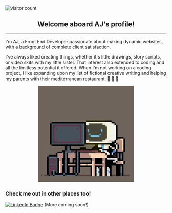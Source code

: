 
<img src="https://komarev.com/ghpvc/?username=abdullahj99&label=Number%20of%20visitors&color=007f80&style=flat" alt="visitor count" />
<h2 align="center">Welcome aboard AJ's profile!</h2>
<hr>

I'm AJ, a Front End Developer passionate about making dynamic websites, with a background of complete client satisfaction.

I've always liked creating things, whether it's little drawings, story scripts, or video skits with my little sister. That interest also extended to coding and all the limitless potential it offered. When I'm not working on a coding project, I like expanding upon my list of fictional creative writing and helping my parents with their mediterranean restaurant. 👾 :mage: :falafel:

<p align="center"><img alt="a robot coding on a computer" src="./coding-robot.gif" width="300" height="300" /></p>

<h3>Check me out in other places too!</h3>
<a href="https://linkedin.com/in/a-jandali/"><img src="https://img.shields.io/badge/-Abdullah%20Jandali%20-blue?style=plastic&amp;labelColor=blue&amp;logo=LinkedIn&amp;link=https://linkedin.com/in/a-jandali" alt="LinkedIn Badge"></a> (More coming soon!)
